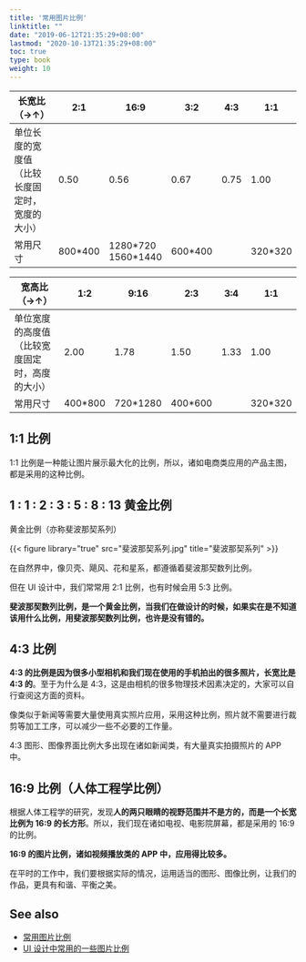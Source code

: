 ```yaml
---
title: '常用图片比例'
linktitle: ""
date: "2019-06-12T21:35:29+08:00"
lastmod: "2020-10-13T21:35:29+08:00"
toc: true
type: book
weight: 10
---
```






| 长宽比（→↑）                                         | 2:1      | 16:9                      | 3:2      | 4:3  | 1:1     |
| ---------------------------------------------------- | -------- | ------------------------- | -------- | ---- | ------- |
| 单位长度的宽度值<br />（比较长度固定时，宽度的大小） | 0.50     | 0.56                      | 0.67     | 0.75 | 1.00    |
| 常用尺寸                                             | 800\*400 | 1280\*720<br />1560\*1440 | 600\*400 |      | 320*320 |



| 宽高比（→↑）                                         | 1:2      | 9:16      | 2:3      | 3:4  | 1:1     |
| ---------------------------------------------------- | -------- | --------- | -------- | ---- | ------- |
| 单位宽度的高度值<br />（比较宽度固定时，高度的大小） | 2.00     | 1.78      | 1.50     | 1.33 | 1.00    |
| 常用尺寸                                             | 400\*800 | 720\*1280 | 400\*600 |      | 320*320 |



##      1:1 比例

1:1 比例是一种能让图片展示最大化的比例，所以，诸如电商类应用的产品主图，都是采用的这种比例。



##     1 : 1 : 2 : 3 : 5 : 8 : 13 黄金比例

黄金比例（亦称斐波那契系列）

{{< figure library="true" src="斐波那契系列.jpg" title="斐波那契系列" >}}

在自然界中，像贝壳、飓风、花和星系，都遵循着斐波那契数列比例。

但在 UI 设计中，我们常常用 2:1 比例，也有时候会用 5:3 比例。

**斐波那契数列比例，是一个黄金比例，当我们在做设计的时候，如果实在是不知道该用什么比例，用斐波那契数列比例，也许是没有错的。**



##     4:3 比例

**4:3 的比例是因为很多小型相机和我们现在使用的手机拍出的很多照片，长宽比是 4:3 的**。至于为什么是 4:3，这是由相机的很多物理技术因素决定的，大家可以自行查阅这方面的资料。

像类似于新闻等需要大量使用真实照片应用，采用这种比例，照片就不需要进行裁剪等加工工序，可以减少一些不必要的工作量。

4:3 图形、图像界面比例大多出现在诸如新闻类，有大量真实拍摄照片的 APP 中。



##     16:9 比例（人体工程学比例）

根据人体工程学的研究，发现**人的两只眼睛的视野范围并不是方的，而是一个长宽比例为 16:9 的长方形**。所以，我们现在诸如电视、电影院屏幕，都是采用的 16:9 的比例。

**16:9 的图片比例，诸如视频播放类的 APP 中，应用得比较多。**

在平时的工作中，我们要根据实际的情况，运用适当的图形、图像比例，让我们的作品，更具有和谐、平衡之美。



## See also

* [常用图片比例](https://www.jianshu.com/p/99752a024747)
* [UI 设计中常用的一些图片比例](https://www.zcool.com.cn/article/ZNzkzOTA0.html)
